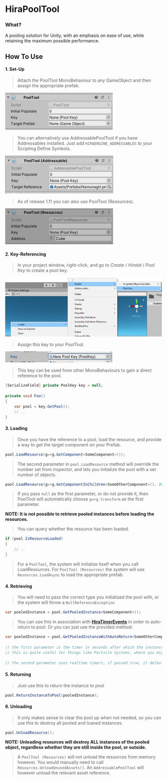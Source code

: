 ﻿# HiraPoolTool

### What?

A pooling solution for Unity, with an emphasis on ease of use, while retaining the maximum possible performance.

## How To Use

#### 1. Set-Up

> Attach the PoolTool MonoBehaviour to any GameObject and then assign the appropriate prefab.

![IMAGE PLACEHOLDER - PoolTool](.images/pooltool.png)

> You can alternatively use AddressablePoolTool if you have Addressables installed.
> Just add ``HIRAENGINE_ADDRESSABLES`` to your Scripting Define Symbols.

![IMAGE PLACEHOLDER - AddressablePoolTool](.images/addressablepooltool.png)

> As of release 1.11 you can also use PoolTool (Resources).

![IMAGE PLACEHOLDER - PoolToolResources](.images/pooltoolresources.png)

#### 2. Key-Referencing

> In your project window, right-click, and go to *Create* / *Hiralal* / *Pool Key* to create a pool key.

![IMAGE PLACEHOLDER - KeyCreate](.images/keycreate.png)

> Assign this key to your PoolTool.

![IMAGE PLACEHOLDER - KeyAssign](.images/keyassign.png)

> This key can be used from other MonoBehaviours to gain a direct reference to the pool.

```c#
[SerializeField] private PoolKey key = null;

private void Foo()
{
    var pool = key.GetPool();
    // ..
}
```

#### 3. Loading

> Once you have the reference to a pool, load the resource, and provide a way to get the target component on your Prefab.
```c#
pool.LoadResource(g=>g.GetComponent<SomeComponent>());
```

> The second parameter in ``pool.LoadResource`` method will override the number set from inspector, and lets you initialize the pool with a set number of objects.
```c#
pool.LoadResource(g=>g.GetComponentInChildren<SomeOtherComponent>(), 20);
```

> If you pass ``null`` as the first parameter, or do not provide it, then PoolTool will automatically choose ``g=>g.transform`` as the first parameter.

**NOTE: It is not possible to retrieve pooled instances before loading the resources.**
> You can query whether the resource has been loaded.
```c#
if (pool.IsResourceLoaded)
{
    // ..
}
```

> For a ``PoolTool``, the system will initialize itself when you call LoadResources. For ``PoolTool (Resources)`` the system will use ``Resources.LoadAsync`` to load the appropriate prefab.


#### 4. Retrieving

> You will need to pass the correct type you initialized the pool with, or the system will throw a ``NullReferenceException``
```c#
var pooledInstance = pool.GetPooledInstance<SomeComponent>();
```

> You can use this in association with [**HiraTimerEvents**](../HiraTimer) in order to auto-return to pool. Or you can just use the provided method:
```c#
var pooledInstance = pool.GetPooledInstanceWithAutoReturn<SomeOtherComponent>(duration, ignoreTimescale);

// the first parameter is the timer in seconds after which the instance will return back to pool.
// this is quite useful for things like Particle Systems, where you might not always want to keep track.

// the second parameter uses realtime timers, if passed true, it defaults to false otherwise.
``` 

#### 5. Returning

> Just use this to return the instance to pool
```c#
pool.ReturnInstanceToPool(pooledInstance);
```

#### 6. Unloading

> It only makes sense to clear the pool up when not needed, so you can use this to destroy all pooled and loaned instances.
```c#
pool.UnloadResource();
```

**NOTE: Unloading resources will destroy ALL instances of the pooled object, regardless whether they are still inside the pool, or outside.**

> A ``PoolTool (Resources)`` will not unload the resources from memory however. You would manually need to call ``Resources.UnloadUnusedAssets()``.
> An ``AddressablePoolTool`` will however unload the relevant asset reference.
